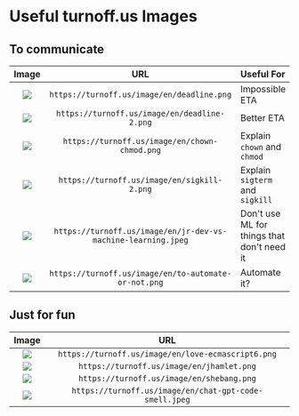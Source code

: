 # Useful turnoff.us Images

## To communicate
Image|URL|Useful For
:-:|:-:|:--
![](https://turnoff.us/image/en/deadline.png)|`https://turnoff.us/image/en/deadline.png`|Impossible ETA
![](https://turnoff.us/image/en/deadline-2.png)|`https://turnoff.us/image/en/deadline-2.png`|Better ETA
![](https://turnoff.us/image/en/chown-chmod.png)|`https://turnoff.us/image/en/chown-chmod.png`|Explain `chown` and `chmod`
![](https://turnoff.us/image/en/sigkill-2.png)|`https://turnoff.us/image/en/sigkill-2.png`|Explain `sigterm` and `sigkill`
![](https://turnoff.us/image/en/jr-dev-vs-machine-learning.jpeg)|`https://turnoff.us/image/en/jr-dev-vs-machine-learning.jpeg`|Don't use ML for things that don't need it
![](https://turnoff.us/image/en/to-automate-or-not.png)|`https://turnoff.us/image/en/to-automate-or-not.png`|Automate it?

## Just for fun
Image|URL
:-:|:-:
![](https://turnoff.us/image/en/love-ecmascript6.png)|`https://turnoff.us/image/en/love-ecmascript6.png`
![](https://turnoff.us/image/en/jhamlet.png)|`https://turnoff.us/image/en/jhamlet.png`
![](https://turnoff.us/image/en/shebang.png)|`https://turnoff.us/image/en/shebang.png`
![](https://turnoff.us/image/en/chat-gpt-code-smell.jpeg)|`https://turnoff.us/image/en/chat-gpt-code-smell.jpeg`
